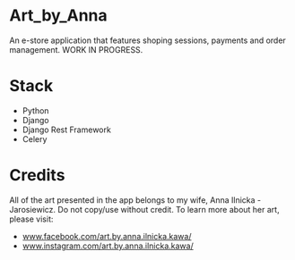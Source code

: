 # Art_by_Anna
An e-store application that features shoping sessions, payments and order management.
WORK IN PROGRESS.

# Stack
- Python
- Django
- Django Rest Framework
- Celery

# Credits
All of the art presented in the app belongs to my wife, Anna Ilnicka - Jarosiewicz. Do not copy/use without credit.
To learn more about her art, please visit:
- www.facebook.com/art.by.anna.ilnicka.kawa/
- www.instagram.com/art.by.anna.ilnicka.kawa/
